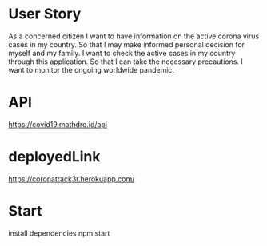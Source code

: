 # User Story 

As a concerned citizen I want to have information on the active corona virus cases in my country. So that I may make informed personal decision for myself and my family. I want to check the active cases in my country through this application. So that I can take the necessary precautions. I want to monitor the ongoing worldwide pandemic.

# API
https://covid19.mathdro.id/api

# deployedLink
https://coronatrack3r.herokuapp.com/

# Start
install dependencies 
npm start



